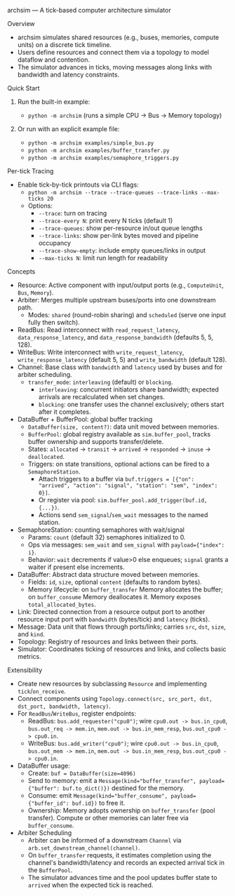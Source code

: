 archsim — A tick-based computer architecture simulator

Overview
- archsim simulates shared resources (e.g., buses, memories, compute units) on a discrete tick timeline.
- Users define resources and connect them via a topology to model dataflow and contention.
- The simulator advances in ticks, moving messages along links with bandwidth and latency constraints.

Quick Start
1) Run the built-in example:

   - `python -m archsim`  (runs a simple CPU → Bus → Memory topology)

2) Or run with an explicit example file:

   - `python -m archsim examples/simple_bus.py`
   - `python -m archsim examples/buffer_transfer.py`
   - `python -m archsim examples/semaphore_triggers.py`

Per-tick Tracing
- Enable tick-by-tick printouts via CLI flags:
  - `python -m archsim --trace --trace-queues --trace-links --max-ticks 20`
  - Options:
    - `--trace`: turn on tracing
    - `--trace-every N`: print every N ticks (default 1)
    - `--trace-queues`: show per-resource in/out queue lengths
    - `--trace-links`: show per-link bytes moved and pipeline occupancy
    - `--trace-show-empty`: include empty queues/links in output
    - `--max-ticks N`: limit run length for readability

Concepts
- Resource: Active component with input/output ports (e.g., `ComputeUnit`, `Bus`, `Memory`).
- Arbiter: Merges multiple upstream buses/ports into one downstream path.
  - Modes: `shared` (round-robin sharing) and `scheduled` (serve one input fully then switch).
- ReadBus: Read interconnect with `read_request_latency`, `data_response_latency`, and `data_response_bandwidth` (defaults 5, 5, 128).
- WriteBus: Write interconnect with `write_request_latency`, `write_response_latency` (default 5, 5) and `write_bandwidth` (default 128).
- Channel: Base class with `bandwidth` and `latency` used by buses and for arbiter scheduling.
  - `transfer_mode`: `interleaving` (default) or `blocking`.
    - `interleaving`: concurrent initiators share bandwidth; expected arrivals are recalculated when set changes.
    - `blocking`: one transfer uses the channel exclusively; others start after it completes.
- DataBuffer + BufferPool: global buffer tracking
  - `DataBuffer(size, content?)`: data unit moved between memories.
  - `BufferPool`: global registry available as `sim.buffer_pool`, tracks buffer ownership and supports transfer/delete.
  - States: `allocated` → `transit` → `arrived` → `responded` → `inuse` → `deallocated`.
  - Triggers: on state transitions, optional actions can be fired to a `SemaphoreStation`.
    - Attach triggers to a buffer via `buf.triggers = [{"on": "arrived", "action": "signal", "station": "sem", "index": 0}]`.
    - Or register via pool: `sim.buffer_pool.add_trigger(buf.id, {...})`.
    - Actions send `sem_signal`/`sem_wait` messages to the named station.
- SemaphoreStation: counting semaphores with wait/signal
  - Params: `count` (default 32) semaphores initialized to 0.
  - Ops via messages: `sem_wait` and `sem_signal` with `payload={"index": i}`.
  - Behavior: `wait` decrements if value>0 else enqueues; `signal` grants a waiter if present else increments.
- DataBuffer: Abstract data structure moved between memories.
  - Fields: `id`, `size`, optional `content` (defaults to random bytes).
  - Memory lifecycle: on `buffer_transfer` Memory allocates the buffer; on `buffer_consume` Memory deallocates it. Memory exposes `total_allocated_bytes`.
- Link: Directed connection from a resource output port to another resource input port with `bandwidth` (bytes/tick) and `latency` (ticks).
- Message: Data unit that flows through ports/links; carries `src`, `dst`, `size`, and `kind`.
- Topology: Registry of resources and links between their ports.
- Simulator: Coordinates ticking of resources and links, and collects basic metrics.

Extensibility
- Create new resources by subclassing `Resource` and implementing `tick`/`on_receive`.
- Connect components using `Topology.connect(src, src_port, dst, dst_port, bandwidth, latency)`.
- For `ReadBus`/`WriteBus`, register endpoints:
  - ReadBus: `bus.add_requester("cpu0")`; wire `cpu0.out -> bus.in_cpu0`, `bus.out_req -> mem.in`, `mem.out -> bus.in_mem_resp`, `bus.out_cpu0 -> cpu0.in`.
  - WriteBus: `bus.add_writer("cpu0")`; wire `cpu0.out -> bus.in_cpu0`, `bus.out_mem -> mem.in`, `mem.out -> bus.in_mem_resp`, `bus.out_cpu0 -> cpu0.in`.
- DataBuffer usage:
  - Create: `buf = DataBuffer(size=4096)`
  - Send to memory: emit a `Message(kind="buffer_transfer", payload={"buffer": buf.to_dict()})` destined for the memory.
  - Consume: emit `Message(kind="buffer_consume", payload={"buffer_id": buf.id})` to free it.
  - Ownership: Memory adopts ownership on `buffer_transfer` (pool transfer). Compute or other memories can later free via `buffer_consume`.
- Arbiter Scheduling
  - Arbiter can be informed of a downstream `Channel` via `arb.set_downstream_channel(channel)`.
  - On `buffer_transfer` requests, it estimates completion using the channel's bandwidth/latency and records an expected arrival tick in the `BufferPool`.
  - The simulator advances time and the pool updates buffer state to `arrived` when the expected tick is reached.
